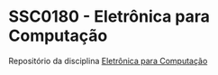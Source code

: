 # SSC0180 - Eletrônica para Computação

Repositório da disciplina [Eletrônica para Computação](https://uspdigital.usp.br/jupiterweb/obterDisciplina?sgldis=SSC0180&verdis=2)
